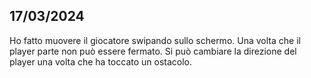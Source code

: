 ## 17/03/2024
Ho fatto muovere il giocatore swipando sullo schermo.
Una volta che il player parte non può essere fermato.
Si può cambiare la direzione del player una volta che ha toccato un ostacolo.
